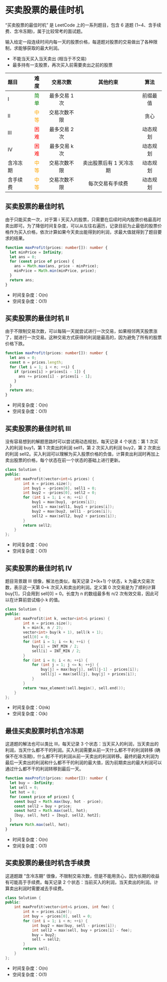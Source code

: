 # 买卖股票的最佳时机

“买卖股票的最佳时机” 是 LeetCode 上的一系列题目，包含 6 道题 (1~4、含手续费、含冷冻期)，属于比较常考的面试题。

输入给定一段连续时间内每一天的股票价格，每道题对股票的交易做出了各种限制，求能够获取的最大利润。

- 不能当天买入当天卖出 (相当于不交易)
- 最多持有一支股票，再次买入前需要卖出之前的股票

| 题目     |                  难度                   |   交易次数    |        其他约束         |   算法   |
| :------- | :-------------------------------------: | :-----------: | :---------------------: | :------: |
| I        | <span style="color: green">简单</span>  | 最多交易 1 次 |                         | 前缀最值 |
| II       | <span style="color: orange">中等</span> | 交易次数不限  |                         |   贪心   |
| III      |  <span style="color: red">困难</span>   | 最多交易 2 次 |                         | 动态规划 |
| IV       |  <span style="color: red">困难</span>   | 最多交易 k 次 |                         | 动态规划 |
| 含冷冻期 | <span style="color: orange">中等</span> | 交易次数不限  | 卖出股票后有 1 天冷冻期 | 动态规划 |
| 含手续费 | <span style="color: orange">中等</span> | 交易次数不限  |    每次交易有手续费     | 动态规划 |

## 买卖股票的最佳时机

由于只能买卖一次，对于第 i 天买入的股票，只需要在后续时间内股票价格最高时卖出即可。为了降低时间复杂度，可以从左往右遍历，记录目前为止最低的股票价格作为买入价格，依次计算如果今天卖出能得到的利润，求最大值就得到了题目要求的结果。

```ts
function maxProfit(prices: number[]): number {
  let minPrice = Infinity;
  let ans = 0;
  for (const price of prices) {
    ans = Math.max(ans, price - minPrice);
    minPrice = Math.min(minPrice, price);
  }
  return ans;
}
```

- 时间复杂度：O(n)
- 空间复杂度：O(1)

## 买卖股票的最佳时机 II

由于不限制交易次数，可以每隔一天就尝试进行一次交易，如果相邻两天股票涨了，就进行一次交易。这种交易方式获得的利润是最高的，因为避免了所有的股票价格下跌。

```ts
function maxProfit(prices: number[]): number {
  let ans = 0;
  const n = prices.length;
  for (let i = 1; i < n; ++i) {
    if (prices[i] > prices[i - 1]) {
      ans += prices[i] - prices[i - 1];
    }
  }
  return ans;
}
```

- 时间复杂度：O(n)
- 空间复杂度：O(1)

## 买卖股票的最佳时机 III

没有容易想到的解题思路时可以尝试用动态规划，每天记录 4 个状态：第 1 次买入的利润 buy1，第 1 次卖出的利润 sell1，第 2 次买入的利润 buy2，第 2 次卖出的利润 sell2。买入利润可以理解为买入股票价格的负值，计算卖出利润时再加上卖出股票的价格，每个状态在前一个状态的基础上进行更新。

```cpp
class Solution {
public:
    int maxProfit(vector<int>& prices) {
        int n = prices.size();
        int buy1 = -prices[0], sell1 = 0;
        int buy2 = -prices[0], sell2 = 0;
        for (int i = 1; i < n; ++i) {
            buy1 = max(buy1, -prices[i]);
            sell1 = max(sell1, buy1 + prices[i]);
            buy2 = max(buy2, sell1 - prices[i]);
            sell2 = max(sell2, buy2 + parices[i]);
        }
        return sell2;
    }
};
```

- 时间复杂度：O(n)
- 空间复杂度：O(1)

## 买卖股票的最佳时机 IV

题目背景跟 III 很像，解法也类似，每天记录 2\*(k+1) 个状态，k 为最大交易次数，表示这一天第 0~k 次买入和卖出的利润。定义第 0 次交易是为了顺利计算 buy[1]，只会用到 sell[0] = 0。长度为 n 的数组最多有 n/2 次有效交易，因此可以在计算前尝试缩小 k 的值。

```cpp
class Solution {
public:
    int maxProfit(int k, vector<int>& prices) {
        int n = prices.size();
        k = min(k, n / 2);
        vector<int> buy(k + 1), sell(k + 1);
        sell[0] = 0;
        for (int i = 1; i <= k; ++i) {
            buy[i] = INT_MIN / 2;
            sell[i] = INT_MIN / 2;
        }
        for (int i = 0; i < n; ++i) {
            for (int j = 1; j <= k; ++j) {
                buy[j] = max(buy[j], sell[j-1] - prices[i]);
                sell[j] = max(sell[j], buy[j] + prices[i]);
            }
        }
        return *max_element(sell.begin(), sell.end());
    }
};
```

- 时间复杂度：O(nk)
- 空间复杂度：O(k)

## 最佳买卖股票时机含冷冻期

这道题的解法也可以类比 III，每天记录 3 个状态：当天买入的利润，当天卖出的利润，当天什么都不干的利润。买入利润需要从前一天什么都不干的利润转移 (确保不在冷冻期)，什么都不干的利润从前一天卖出的利润转移。最终的最大利润为最后一天卖出的利润和什么都不干的利润的最大值，因为前期卖出的最大利润可以通过什么都不干的利润转移到最后一天。

```ts
function maxProfit(prices: number[]): number {
  let buy = -Infinity;
  let sell = 0;
  let hot = 0;
  for (const price of prices) {
    const buy2 = Math.max(buy, hot - price);
    const sell2 = buy + price;
    const hot2 = Math.max(sell, hot);
    [buy, sell, hot] = [buy2, sell2, hot2];
  }
  return Math.max(sell, hot);
}
```

- 时间复杂度：O(n)
- 空间复杂度：O(1)

## 买卖股票的最佳时机含手续费

这道题跟 ”含冷冻期“ 很像，不限制交易次数，但是不能用贪心，因为长期的收益有可能高于手续费。每天记录 2 个状态：当前买入的利润，当天卖出的利润。计算卖出利润时需要减去手续费。

```cpp
class Solution {
public:
    int maxProfit(vector<int>& prices, int fee) {
        int n = prices.size();
        int buy = -prices[0], sell = 0;
        for (int i = 1; i < n; ++i) {
            int buy2 = max(buy, sell - prices[i]);
            int sell2 = max(sell, buy + prices[i] - fee);
            buy = buy2;
            sell = sell2;
        }
        return sell;
    }
};
```

- 时间复杂度：O(n)
- 空间复杂度：O(1)
